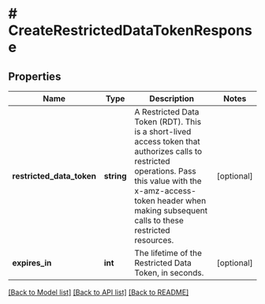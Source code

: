 # # CreateRestrictedDataTokenResponse

## Properties

Name | Type | Description | Notes
------------ | ------------- | ------------- | -------------
**restricted_data_token** | **string** | A Restricted Data Token (RDT). This is a short-lived access token that authorizes calls to restricted operations. Pass this value with the x-amz-access-token header when making subsequent calls to these restricted resources. | [optional]
**expires_in** | **int** | The lifetime of the Restricted Data Token, in seconds. | [optional]

[[Back to Model list]](../../README.md#models) [[Back to API list]](../../README.md#endpoints) [[Back to README]](../../README.md)
